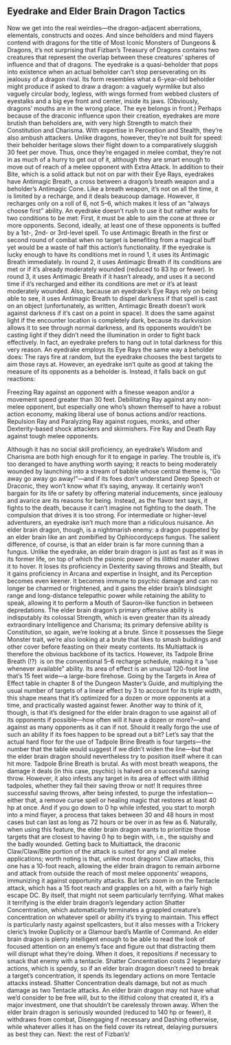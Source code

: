 ## Eyedrake and Elder Brain Dragon Tactics

Now we get into the real weirdies—the dragon-adjacent aberrations, elementals, constructs and oozes. And since beholders and mind flayers contend with dragons for the title of Most Iconic Monsters of Dungeons & Dragons, it’s not surprising that Fizban’s Treasury of Dragons contains two creatures that represent the overlap between these creatures’ spheres of influence and that of dragons.
The eyedrake is a quasi-beholder that pops into existence when an actual beholder can’t stop perseverating on its jealousy of a dragon rival. Its form resembles what a 6-year-old beholder might produce if asked to draw a dragon: a vaguely wyrmlike but also vaguely circular body, legless, with wings formed from webbed clusters of eyestalks and a big eye front and center, inside its jaws. (Obviously, dragons’ mouths are in the wrong place. The eye belongs in front.)
Perhaps because of the draconic influence upon their creation, eyedrakes are more brutish than beholders are, with very high Strength to match their Constitution and Charisma. With expertise in Perception and Stealth, they’re also ambush attackers. Unlike dragons, however, they’re not built for speed: their beholder heritage slows their flight down to a comparatively sluggish 30 feet per move. Thus, once they’re engaged in melee combat, they’re not in as much of a hurry to get out of it, although they are smart enough to move out of reach of a melee opponent with Extra Attack.
In addition to their Bite, which is a solid attack but not on par with their Eye Rays, eyedrakes have Antimagic Breath, a cross between a dragon’s breath weapon and a beholder’s Antimagic Cone. Like a breath weapon, it’s not on all the time, it is limited by a recharge, and it deals beaucoup damage. However, it recharges only on a roll of 6, not 5–6, which makes it less of an “always choose first” ability. An eyedrake doesn’t rush to use it but rather waits for two conditions to be met: First, it must be able to aim the cone at three or more opponents. Second, ideally, at least one of these opponents is buffed by a 1st-, 2nd- or 3rd-level spell. To use Antimagic Breath in the first or second round of combat when no target is benefiting from a magical buff yet would be a waste of half this action’s functionality.
If the eyedrake is lucky enough to have its conditions met in round 1, it uses its Antimagic Breath immediately. In round 2, it uses Antimagic Breath if its conditions are met or if it’s already moderately wounded (reduced to 83 hp or fewer). In round 3, it uses Antimagic Breath if it hasn’t already, and uses it a second time if it’s recharged and either its conditions are met or it’s at least moderately wounded.
Also, because an eyedrake’s Eye Rays rely on being able to see, it uses Antimagic Breath to dispel darkness if that spell is cast on an object (unfortunately, as written, Antimagic Breath doesn’t work against darkness if it’s cast on a point in space). It does the same against light if the encounter location is completely dark, because its darkvision allows it to see through normal darkness, and its opponents wouldn’t be casting light if they didn’t need the illumination in order to fight back effectively. In fact, an eyedrake prefers to hang out in total darkness for this very reason.
An eyedrake employs its Eye Rays the same way a beholder does: The rays fire at random, but the eyedrake chooses the best targets to aim those rays at. However, an eyedrake isn’t quite as good at taking the measure of its opponents as a beholder is. Instead, it falls back on gut reactions:

Freezing Ray against an opponent with a finesse weapon and/or a movement speed greater than 30 feet.
Debilitating Ray against any non-melee opponent, but especially one who’s shown themself to have a robust action economy, making liberal use of bonus actions and/or reactions.
Repulsion Ray and Paralyzing Ray against rogues, monks, and other Dexterity-based shock attackers and skirmishers.
Fire Ray and Death Ray against tough melee opponents.

Although it has no social skill proficiency, an eyedrake’s Wisdom and Charisma are both high enough for it to engage in parley. The trouble is, it’s too deranged to have anything worth saying; it reacts to being moderately wounded by launching into a stream of babble whose central theme is, “Go away go away go away!”—and if its foes don’t understand Deep Speech or Draconic, they won’t know what it’s saying, anyway. It certainly won’t bargain for its life or safety by offering material inducements, since jealousy and avarice are its reasons for being. Instead, as the flavor text says, it fights to the death, because it can’t imagine not fighting to the death. The compulsion that drives it is too strong.
For intermediate or higher-level adventurers, an eyedrake isn’t much more than a ridiculous nuisance. An elder brain dragon, though, is a nightmarish enemy: a dragon puppeted by an elder brain like an ant zombified by Ophiocordyceps fungus. The salient difference, of course, is that an elder brain is far more cunning than a fungus.
Unlike the eyedrake, an elder brain dragon is just as fast as it was in its former life, on top of which the psionic power of its illithid master allows it to hover. It loses its proficiency in Dexterity saving throws and Stealth, but it gains proficiency in Arcana and expertise in Insight, and its Perception becomes even keener. It becomes immune to psychic damage and can no longer be charmed or frightened, and it gains the elder brain’s blindsight range and long-distance telepathic power while retaining the ability to speak, allowing it to perform a Mouth of Sauron–like function in between depredations.
The elder brain dragon’s primary offensive ability is indisputably its colossal Strength, which is even greater than its already extraordinary Intelligence and Charisma; its primary defensive ability is Constitution, so again, we’re looking at a brute. Since it possesses the Siege Monster trait, we’re also looking at a brute that likes to smash buildings and other cover before feasting on their meaty contents. Its Multiattack is therefore the obvious backbone of its tactics.
However, its Tadpole Brine Breath (!?)  is on the conventional 5–6 recharge schedule, making it a “use whenever available” ability. Its area of effect is an unusual 120-foot line that’s 15 feet wide—a large-bore firehose. Going by the Targets in Area of Effect table in chapter 8 of the Dungeon Master’s Guide, and multiplying the usual number of targets of a linear effect by 3 to account for its triple width, this shape means that it’s optimized for a dozen or more opponents at a time, and practically wasted against fewer. Another way to think of it, though, is that it’s designed for the elder brain dragon to use against all of its opponents if possible—how often will it have a dozen or more?—and against as many opponents as it can if not. Should it really forgo the use of such an ability if its foes happen to be spread out a bit? Let’s say that the actual hard floor for the use of Tadpole Brine Breath is four targets—the number that the table would suggest if we didn’t widen the line—but that the elder brain dragon should nevertheless try to position itself where it can hit more.
Tadpole Brine Breath is brutal. As with most breath weapons, the damage it deals (in this case, psychic) is halved on a successful saving throw. However, it also infests any target in its area of effect with illithid tadpoles, whether they fail their saving throw or not! It requires three successful saving throws, after being infested, to purge the infestation—either that, a remove curse spell or healing magic that restores at least 40 hp at once. And if you go down to 0 hp while infested, you start to morph into a mind flayer, a process that takes between 30 and 48 hours in most cases but can last as long as 72 hours or be over in as few as 6. Naturally, when using this feature, the elder brain dragon wants to prioritize those targets that are closest to having 0 hp to begin with, i.e., the squishy and the badly wounded.
Getting back to Multiattack, the draconic Claw/Claw/Bite portion of the attack is suited for any and all melee applications; worth noting is that, unlike most dragons’ Claw attacks, this one has a 10-foot reach, allowing the elder brain dragon to remain airborne and attack from outside the reach of most melee opponents’ weapons, immunizing it against opportunity attacks. But let’s zoom in on the Tentacle attack, which has a 15 foot reach and grapples on a hit, with a fairly high escape DC. By itself, that might not seem particularly terrifying. What makes it terrifying is the elder brain dragon’s legendary action Shatter Concentration, which automatically terminates a grappled creature’s concentration on whatever spell or ability it’s trying to maintain. This effect is particularly nasty against spellcasters, but it also messes with a Trickery cleric’s Invoke Duplicity or a Glamour bard’s Mantle of Command. An elder brain dragon is plenty intelligent enough to be able to read the look of focused attention on an enemy’s face and figure out that distracting them will disrupt what they’re doing. When it does, it repositions if necessary to smack that enemy with a tentacle. Shatter Concentration costs 2 legendary actions, which is spendy, so if an elder brain dragon doesn’t need to break a target’s concentration, it spends its legendary actions on more Tentacle attacks instead. Shatter Concentration deals damage, but not as much damage as two Tentacle attacks.
An elder brain dragon may not have what we’d consider to be free will, but to the illithid colony that created it, it’s a major investment, one that shouldn’t be carelessly thrown away. When the elder brain dragon is seriously wounded (reduced to 140 hp or fewer), it withdraws from combat, Disengaging if necessary and Dashing otherwise, while whatever allies it has on the field cover its retreat, delaying pursuers as best they can.
Next: the rest of Fizban’s!
